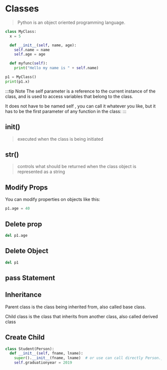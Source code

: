 # Classes

> Python is an object oriented programming language.

```py
class MyClass:
  x = 5

  def __init__(self, name, age):
    self.name = name
    self.age = age

  def myfunc(self):
    print("Hello my name is " + self.name)

p1 = MyClass()
print(p1.x)
```
:::tip Note
The self parameter is a reference to the current instance of the class, and is used to access variables that belong to the class.

It does not have to be named self , you can call it whatever you like, but it has to be the first parameter of any function in the class:
:::

## __init__()

> executed when the class is being initiated


## __str__() 

> controls what should be returned when the class object is represented as a string

## Modify Props
You can modify properties on objects like this:
```py
p1.age = 40
```
## Delete prop
```py
del p1.age
```

## Delete Object
```py
del p1
```

## pass Statement

## Inheritance

Parent class is the class being inherited from, also called base class.

Child class is the class that inherits from another class, also called derived class

## Create Child

```py
class Student(Person):
  def __init__(self, fname, lname):
    super().__init__(fname, lname)  # or use can call directly Person.__init__(self, fname, lname)
    self.graduationyear = 2019
```





